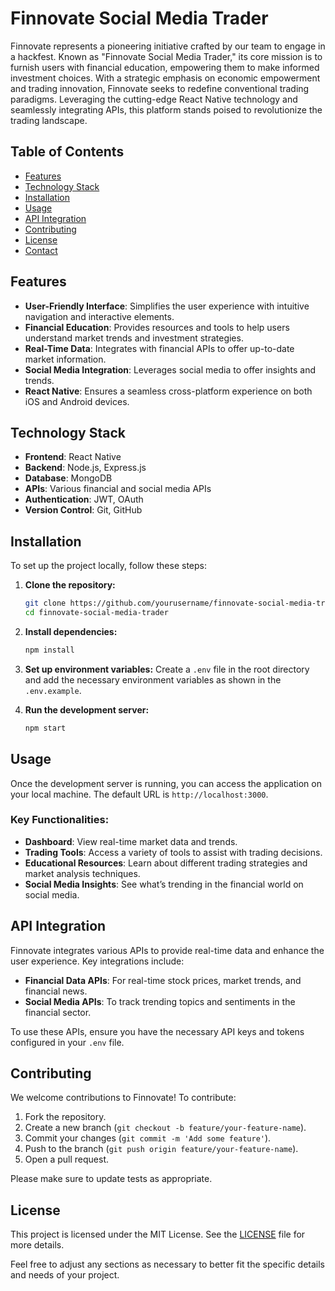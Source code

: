 
# Finnovate Social Media Trader

Finnovate represents a pioneering initiative crafted by our team to engage in a hackfest. Known as "Finnovate Social Media Trader," its core mission is to furnish users with financial education, empowering them to make informed investment choices. With a strategic emphasis on economic empowerment and trading innovation, Finnovate seeks to redefine conventional trading paradigms. Leveraging the cutting-edge React Native technology and seamlessly integrating APIs, this platform stands poised to revolutionize the trading landscape.

## Table of Contents

- [Features](#features)
- [Technology Stack](#technology-stack)
- [Installation](#installation)
- [Usage](#usage)
- [API Integration](#api-integration)
- [Contributing](#contributing)
- [License](#license)
- [Contact](#contact)

## Features

- **User-Friendly Interface**: Simplifies the user experience with intuitive navigation and interactive elements.
- **Financial Education**: Provides resources and tools to help users understand market trends and investment strategies.
- **Real-Time Data**: Integrates with financial APIs to offer up-to-date market information.
- **Social Media Integration**: Leverages social media to offer insights and trends.
- **React Native**: Ensures a seamless cross-platform experience on both iOS and Android devices.

## Technology Stack

- **Frontend**: React Native
- **Backend**: Node.js, Express.js
- **Database**: MongoDB
- **APIs**: Various financial and social media APIs
- **Authentication**: JWT, OAuth
- **Version Control**: Git, GitHub

## Installation

To set up the project locally, follow these steps:

1. **Clone the repository:**
   ```bash
   git clone https://github.com/yourusername/finnovate-social-media-trader.git
   cd finnovate-social-media-trader
   ```

2. **Install dependencies:**
   ```bash
   npm install
   ```

3. **Set up environment variables:**
   Create a `.env` file in the root directory and add the necessary environment variables as shown in the `.env.example`.

4. **Run the development server:**
   ```bash
   npm start
   ```

## Usage

Once the development server is running, you can access the application on your local machine. The default URL is `http://localhost:3000`.

### Key Functionalities:

- **Dashboard**: View real-time market data and trends.
- **Trading Tools**: Access a variety of tools to assist with trading decisions.
- **Educational Resources**: Learn about different trading strategies and market analysis techniques.
- **Social Media Insights**: See what’s trending in the financial world on social media.

## API Integration

Finnovate integrates various APIs to provide real-time data and enhance the user experience. Key integrations include:

- **Financial Data APIs**: For real-time stock prices, market trends, and financial news.
- **Social Media APIs**: To track trending topics and sentiments in the financial sector.

To use these APIs, ensure you have the necessary API keys and tokens configured in your `.env` file.

## Contributing

We welcome contributions to Finnovate! To contribute:

1. Fork the repository.
2. Create a new branch (`git checkout -b feature/your-feature-name`).
3. Commit your changes (`git commit -m 'Add some feature'`).
4. Push to the branch (`git push origin feature/your-feature-name`).
5. Open a pull request.

Please make sure to update tests as appropriate.

## License

This project is licensed under the MIT License. See the [LICENSE](LICENSE) file for more details.

Feel free to adjust any sections as necessary to better fit the specific details and needs of your project.
